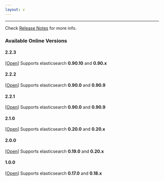 ```yaml
---
layout: v
---
```


*****

Check [Release Notes](https://github.com/lukas-vlcek/bigdesk#release-notes) for more info.

### Available Online Versions

#### 2.2.3

\[<a href="2.2.3">Open</a>\] Supports elasticsearch **0.90.10** and **0.90.x**

#### 2.2.2

\[<a href="2.2.2">Open</a>\] Supports elasticsearch **0.90.0** and **0.90.9**

#### 2.2.1

\[<a href="2.2.1">Open</a>\] Supports elasticsearch **0.90.0** and **0.90.9**

#### 2.1.0

\[<a href="2.1.0">Open</a>\] Supports elasticsearch **0.20.0** and **0.20.x**

#### 2.0.0

\[<a href="2.0.0">Open</a>\] Supports elasticsearch **0.19.0** and **0.20.x**

#### 1.0.0

\[<a href="1.0.0">Open</a>\] Supports elasticsearch **0.17.0** and **0.18.x**
